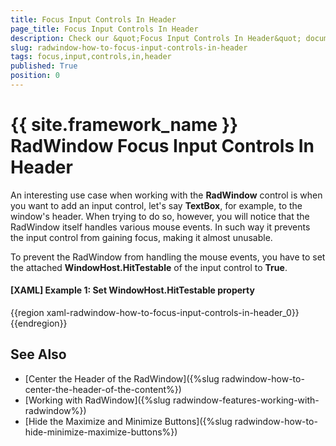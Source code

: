 ```yaml
---
title: Focus Input Controls In Header
page_title: Focus Input Controls In Header
description: Check our &quot;Focus Input Controls In Header&quot; documentation article for the RadWindow {{ site.framework_name }} control.
slug: radwindow-how-to-focus-input-controls-in-header
tags: focus,input,controls,in,header
published: True
position: 0
---
```


# {{ site.framework_name }} RadWindow Focus Input Controls In Header

An interesting use case when working with the **RadWindow** control is when you want to add an input control, let's say **TextBox**, for example, to the window's header. When trying to do so, however, you will notice that the RadWindow itself handles various mouse events. In such way it prevents the input control from gaining focus, making it almost unusable.

To prevent the RadWindow from handling the mouse events, you have to set the attached **WindowHost.HitTestable** of the input control to **True**.

#### __[XAML] Example 1: Set WindowHost.HitTestable property__

{{region xaml-radwindow-how-to-focus-input-controls-in-header_0}}
	<TextBox Text="{Binding SearchText}" telerik:WindowHost.HitTestable="True" />
{{endregion}}

## See Also

 * [Center the Header of the RadWindow]({%slug radwindow-how-to-center-the-header-of-the-content%})
 * [Working with RadWindow]({%slug radwindow-features-working-with-radwindow%})
 * [Hide the Maximize and Minimize Buttons]({%slug radwindow-how-to-hide-minimize-maximize-buttons%})
